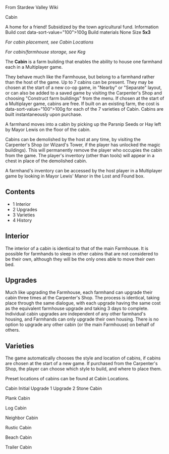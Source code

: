From Stardew Valley Wiki

Cabin

A home for a friend! Subsidized by the town agricultural fund. Information Build cost data-sort-value="100"&gt;100g Build materials None Size **5x3**

*For cabin placement, see Cabin Locations*

*For cabin/farmhouse storage, see Keg*

The **Cabin** is a farm building that enables the ability to house one farmhand each in a Multiplayer game.

They behave much like the Farmhouse, but belong to a farmhand rather than the host of the game. Up to 7 cabins can be present. They may be chosen at the start of a new co-op game, in "Nearby" or "Separate" layout, or can also be added to a saved game by visiting the Carpenter's Shop and choosing "Construct farm buildings" from the menu. If chosen at the start of a Multiplayer game, cabins are free. If built on an existing farm, the cost is data-sort-value="100"&gt;100g for each of the 7 varieties of Cabin. Cabins are built instantaneously upon purchase.

A farmhand moves into a cabin by picking up the Parsnip Seeds or Hay left by Mayor Lewis on the floor of the cabin.

Cabins can be demolished by the host at any time, by visiting the Carpenter's Shop (or Wizard's Tower, if the player has unlocked the magic buildings). This will permanently remove the player who occupies the cabin from the game. The player's inventory (other than tools) will appear in a chest in place of the demolished cabin.

A farmhand's inventory can be accessed by the host player in a Multiplayer game by looking in Mayor Lewis' Manor in the Lost and Found box.

## Contents

- 1 Interior
- 2 Upgrades
- 3 Varieties
- 4 History

## Interior

The interior of a cabin is identical to that of the main Farmhouse. It is possible for farmhands to sleep in other cabins that are not considered to be their own, although they will be the only ones able to move their own bed.

## Upgrades

Much like upgrading the Farmhouse, each farmhand can upgrade their cabin three times at the Carpenter's Shop. The process is identical, taking place through the same dialogue, with each upgrade having the same cost as the equivalent farmhouse upgrade and taking 3 days to complete. Individual cabin upgrades are independent of any other farmhand's housing, and Farmhands can only upgrade their own housing. There is no option to upgrade any other cabin (or the main Farmhouse) on behalf of others.

## Varieties

The game automatically chooses the style and location of cabins, if cabins are chosen at the start of a new game. If purchased from the Carpenter's Shop, the player can choose which style to build, and where to place them.

Preset locations of cabins can be found at Cabin Locations.

Cabin Initial Upgrade 1 Upgrade 2 Stone Cabin

Plank Cabin

Log Cabin

Neighbor Cabin

Rustic Cabin

Beach Cabin

Trailer Cabin